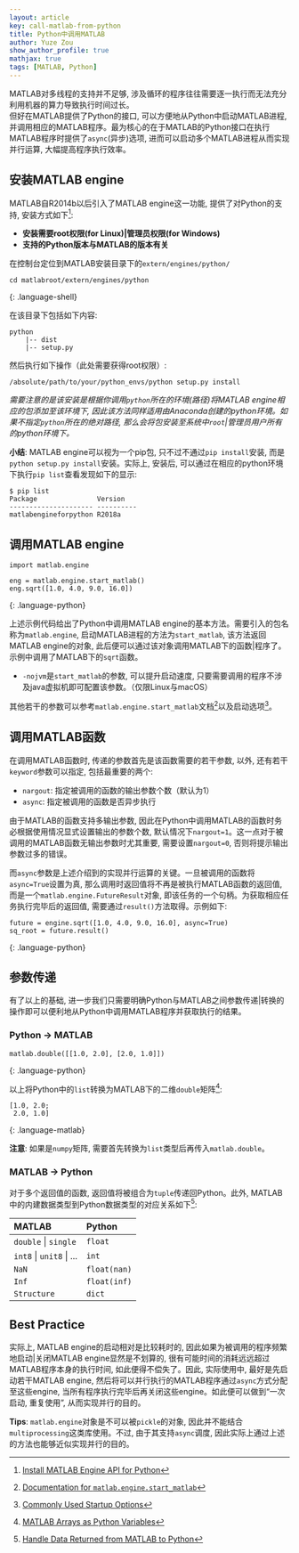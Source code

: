 ```yaml
---
layout: article
key: call-matlab-from-python
title: Python中调用MATLAB
author: Yuze Zou
show_author_profile: true
mathjax: true
tags: [MATLAB, Python]
---
```


MATLAB对多线程的支持并不足够, 涉及循环的程序往往需要逐一执行而无法充分利用机器的算力导致执行时间过长。  
但好在MATLAB提供了Python的接口, 可以方便地从Python中启动MATLAB进程, 并调用相应的MATLAB程序。最为核心的在于MATLAB的Python接口在执行MATLAB程序时提供了`async`(异步)选项, 进而可以启动多个MATLAB进程从而实现并行运算, 大幅提高程序执行效率。

## 安装MATLAB engine

MATLAB自R2014b以后引入了MATLAB engine这一功能, 提供了对Python的支持, 安装方式如下[^install]: 

- **安装需要root权限(for Linux)\|管理员权限(for Windows)**
- **支持的Python版本与MATLAB的版本有关**

在控制台定位到MATLAB安装目录下的`extern/engines/python/`

```
cd matlabroot/extern/engines/python
```
{: .language-shell}

在该目录下包括如下内容:  
```
python
    |-- dist
    |-- setup.py
```
然后执行如下操作（此处需要获得root权限）:  
```
/absolute/path/to/your/python_envs/python setup.py install
```
*需要注意的是该安装是根据你调用`python`所在的环境(路径)将MATLAB engine相应的包添加至该环境下, 因此该方法同样适用由Anaconda创建的python环境。如果不指定`python`所在的绝对路径, 那么会将包安装至系统中`root`\|管理员用户所有的python环境下。*

**小结**: MATLAB engine可以视为一个pip包, 只不过不通过`pip install`安装, 而是`python setup.py install`安装。实际上, 安装后, 可以通过在相应的python环境下执行`pip list`查看发现如下的显示:  
```
$ pip list
Package               Version
--------------------- ----------
matlabengineforpython R2018a
```

## 调用MATLAB engine

```
import matlab.engine

eng = matlab.engine.start_matlab()
eng.sqrt([1.0, 4.0, 9.0, 16.0])
```
{: .language-python}

上述示例代码给出了Python中调用MATLAB engine的基本方法。需要引入的包名称为`matlab.engine`, 启动MATLAB进程的方法为`start_matlab`, 该方法返回MATLAB engine的对象, 此后便可以通过该对象调用MATLAB下的函数\|程序了。示例中调用了MATLAB下的`sqrt`函数。

- `-nojvm`是`start_matlab`的参数, 可以提升启动速度, 只要需要调用的程序不涉及java虚拟机即可配置该参数。（仅限Linux与macOS）

其他若干的参数可以参考`matlab.engine.start_matlab`文档[^params]以及启动选项[^startup]。

## 调用MATLAB函数

在调用MATLAB函数时, 传递的参数首先是该函数需要的若干参数, 以外, 还有若干`keyword`参数可以指定, 包括最重要的两个:  

- `nargout`: 指定被调用的函数的输出参数个数（默认为1） 
- `async`: 指定被调用的函数是否异步执行

由于MATLAB的函数支持多输出参数, 因此在Python中调用MATLAB的函数时务必根据使用情况显式设置输出的参数个数, 默认情况下`nargout=1`。这一点对于被调用的MATLAB函数无输出参数时尤其重要, 需要设置`nargout=0`, 否则将提示输出参数过多的错误。

而`async`参数是上述介绍到的实现并行运算的关键。一旦被调用的函数将`async=True`设置为真, 那么调用时返回值将不再是被执行MATLAB函数的返回值, 而是一个`matlab.engine.FutureResult`对象, 即该任务的一个句柄。为获取相应任务执行完毕后的返回值, 需要通过`result()`方法取得。示例如下:  

```
future = engine.sqrt([1.0, 4.0, 9.0, 16.0], async=True)
sq_root = future.result()
```
{: .language-python}

## 参数传递

有了以上的基础, 进一步我们只需要明确Python与MATLAB之间参数传递\|转换的操作即可以便利地从Python中调用MATLAB程序并获取执行的结果。

### Python $\rightarrow$ MATLAB

```
matlab.double([[1.0, 2.0], [2.0, 1.0]])
```
{: .language-python}

以上将Python中的`list`转换为MATLAB下的二维`double`矩阵[^array]: 

```
[1.0, 2.0;
 2.0, 1.0]
```
{: .language-matlab}

**注意**: 如果是`numpy`矩阵, 需要首先转换为`list`类型后再传入`matlab.double`。

### MATLAB $\rightarrow$ Python

对于多个返回值的函数, 返回值将被组合为`tuple`传递回Python。此外, MATLAB中的内建数据类型到Python数据类型的对应关系如下[^return]:  

| MATLAB | Python |
| :---  | :---    |
| `double` \| `single` | `float` |
| `int8` \| `unit8` \| ...  | `int`   |
| `NaN` | `float(nan)` |
| `Inf` | `float(inf)` |
| `Structure` | `dict` |

## Best Practice

实际上, MATLAB engine的启动相对是比较耗时的, 因此如果为被调用的程序频繁地启动\|关闭MATLAB engine显然是不划算的, 很有可能时间的消耗远远超过MATLAB程序本身的执行时间, 如此便得不偿失了。因此, 实际使用中, 最好是先启动若干MATLAB engine, 然后将可以并行执行的MATLAB程序通过`async`方式分配至这些engine, 当所有程序执行完毕后再关闭这些engine。如此便可以做到“一次启动, 重复使用”, 从而实现并行的目的。

**Tips**: `matlab.engine`对象是不可以被`pickle`的对象, 因此并不能结合`multiprocessing`这类库使用。不过, 由于其支持`async`调度, 因此实际上通过上述的方法也能够近似实现并行的目的。

[^install]: [Install MATLAB Engine API for Python](https://www.mathworks.com/help/matlab/matlab_external/install-the-matlab-engine-for-python.html)
[^params]: [Documentation for `matlab.engine.start_matlab`](https://www.mathworks.com/help/matlab/apiref/matlab.engine.start_matlab.html)
[^startup]: [Commonly Used Startup Options](https://www.mathworks.com/help/matlab/matlab_env/commonly-used-startup-options.html)
[^array]: [MATLAB Arrays as Python Variables](https://www.mathworks.com/help/matlab/matlab_external/matlab-arrays-as-python-variables.html)
[^return]: [Handle Data Returned from MATLAB to Python](https://www.mathworks.com/help/matlab/matlab_external/handle-data-returned-from-matlab-to-python.html)